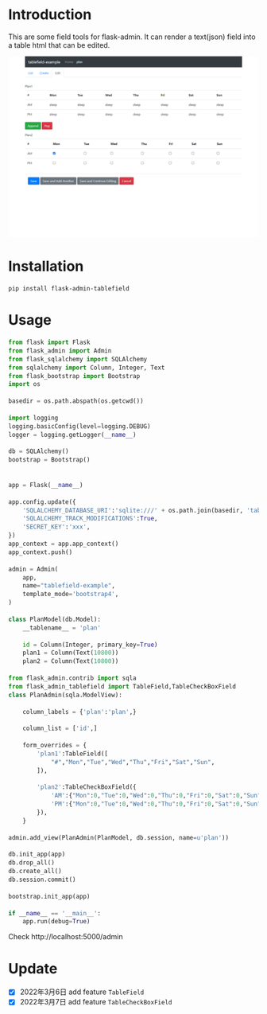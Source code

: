 # Introduction

This are some field tools for flask-admin. It can render a text(json) field into a table html that can be edited.

![example](https://github.com/cllen/flask-admin-tablefield/blob/master/example.png?raw=true)

# Installation

```shell
pip install flask-admin-tablefield
```

# Usage

```python
from flask import Flask
from flask_admin import Admin 
from flask_sqlalchemy import SQLAlchemy
from sqlalchemy import Column, Integer, Text
from flask_bootstrap import Bootstrap
import os

basedir = os.path.abspath(os.getcwd())

import logging
logging.basicConfig(level=logging.DEBUG)
logger = logging.getLogger(__name__)

db = SQLAlchemy()
bootstrap = Bootstrap()


app = Flask(__name__)

app.config.update({
	'SQLALCHEMY_DATABASE_URI':'sqlite:///' + os.path.join(basedir, 'tablefield.sqlite'),
	'SQLALCHEMY_TRACK_MODIFICATIONS':True,
	'SECRET_KEY':'xxx',
})
app_context = app.app_context()
app_context.push()

admin = Admin(
	app,
	name="tablefield-example",
	template_mode='bootstrap4',
)

class PlanModel(db.Model):
	__tablename__ = 'plan'

	id = Column(Integer, primary_key=True)
	plan1 = Column(Text(10800))
	plan2 = Column(Text(10800))

from flask_admin.contrib import sqla
from flask_admin_tablefield import TableField,TableCheckBoxField
class PlanAdmin(sqla.ModelView):

	column_labels = {'plan':'plan',}

	column_list = ['id',]

	form_overrides = {
		'plan1':TableField([
			"#","Mon","Tue","Wed","Thu","Fri","Sat","Sun",
		]),

		'plan2':TableCheckBoxField({
			'AM':{"Mon":0,"Tue":0,"Wed":0,"Thu":0,"Fri":0,"Sat":0,"Sun":0,},
			'PM':{"Mon":0,"Tue":0,"Wed":0,"Thu":0,"Fri":0,"Sat":0,"Sun":0,}
		}),
	}

admin.add_view(PlanAdmin(PlanModel, db.session, name=u'plan'))

db.init_app(app)
db.drop_all()
db.create_all()
db.session.commit()

bootstrap.init_app(app)

if __name__ == '__main__':
	app.run(debug=True)
```

Check http://localhost:5000/admin

# Update

- [x] 2022年3月6日 add feature `TableField`
- [x] 2022年3月7日 add feature `TableCheckBoxField`
